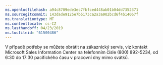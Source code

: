 ```yaml
---
ms.openlocfilehash: a94c8709ede3ec7fbfced448ab01b04dd7352371
ms.sourcegitcommit: 143dade9125e7b5173ca2a3a902bcd6f4b14067f
ms.translationtype: MT
ms.contentlocale: cs-CZ
ms.lasthandoff: 04/23/2019
ms.locfileid: "61500486"
---
```

V případě potřeby se můžete obrátit na zákaznický servis, viz kontakt Microsoft Sales Information Center na telefonním čísle (800) 892-5234, od 6:30 do 17:30 pacifického času v pracovní dny mimo svátků.